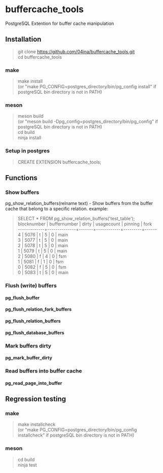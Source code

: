 # buffercache_tools
PostgreSQL Extention for buffer cache manipulation 
## Installation  
> git clone https://github.com/04ina/buffercache_tools.git   
> cd buffercache_tools
### make
> make install    
> (or "make PG_CONFIG=postgres_directory/bin/pg_config install" if postgreSQL bin directory is not in PATH)    
### meson
> meson build  
> (or "meson build -Dpg_config=postgres_directory/bin/pg_config" if postgreSQL bin directory is not in PATH)      
> cd build  
> ninja install  
### Setup in postgres
> CREATE EXTENSION buffercache_tools;
## Functions
### Show buffers
pg_show_relation_buffers(relname text) -  Show buffers from the buffer cache that belong to a specific relation.
example:
> SELECT * FROM pg_show_relation_buffers('test_table');  
>  blocknumber | buffernumber | dirty | usagecount | pinning | fork   
> -------------+--------------+-------+------------+---------+------  
>            4 |         5076 | t     |          5 |       0 | main  
>            3 |         5077 | t     |          5 |       0 | main  
>            2 |         5078 | t     |          5 |       0 | main  
>            1 |         5079 | t     |          5 |       0 | main  
>            2 |         5080 | f     |          4 |       0 | fsm  
>            1 |         5081 | f     |          1 |       0 | fsm  
>            0 |         5082 | f     |          5 |       0 | fsm  
>            0 |         5083 | t     |          5 |       0 | main   
### Flush (write) buffers
#### pg_flush_buffer
#### pg_flush_relation_fork_buffers
#### pg_flush_relation_buffers
#### pg_flush_database_buffers
### Mark buffers dirty
#### pg_mark_buffer_dirty
### Read buffers into buffer cache
#### pg_read_page_into_buffer
## Regression testing  
### make  
> make installcheck    
> (or "make PG_CONFIG=postgres_directory/bin/pg_config installcheck" if postgreSQL bin directory is not in PATH)   
### meson  
> cd build  
> ninja test  


